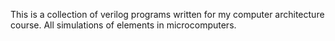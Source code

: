 This is a collection of verilog programs written for my computer architecture course.  All simulations of elements in microcomputers.
